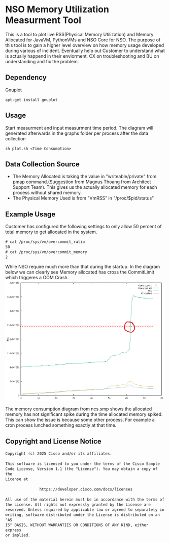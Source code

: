 # NSO Memory Utilization Measurment Tool
This is a tool to plot live RSS(Physical Memory Utilization) and Memory Allocated for JavaVM, PythonVMs and NSO Core for NSO. The purpose of this tool is to gain a higher level overview on how memory usage developed during various of incident. Eventually help out Customer to understand what is actually happend in their enviorment, CX on troubleshooting and BU on understanding and fix the problem. 

## Dependency
Gnuplot
```
apt-get install gnuplot
```

## Usage
Start measurment and input measurment time period. The diagram will generated afterwards in the graphs folder per process after the data collection
```
sh plot.sh <Time Consumption>
```


## Data Collection Source
* The Memory Allocated is taking the value in "writeable/private" from pmap command.(Suggestion from Magnus Thoang from Architect Support Team). This gives us the actually allocated memory for each process without shared memory. 
* The Physical Memory Used is from "VmRSS" in "/proc/$pid/status"


## Example Usage
Customer has configured the following settings to only allow 50 percent of total memory to get allocated in the system. 
```
# cat /proc/sys/vm/overcommit_ratio
50
# cat /proc/sys/vm/overcommit_memory
2
```
While NSO require much more than that during the startup. In the diagram below we can clearly see Memory allocated has cross the CommitLimit which triggeres a OOM Crash. 
![alt text](sample_diagram/ncs.smp/mem_ncs.smp.png "Memory Consumption for NSO Core")

The memory consumption diagram from ncs.smp shows the allocated memory has not significant spike during the time allocated memory spiked. This can show the issue is because some other process. For example a cron process lunched something exactly at that time. 


## Copyright and License Notice
```
Copyright (c) 2025 Cisco and/or its affiliates.

This software is licensed to you under the terms of the Cisco Sample
Code License, Version 1.1 (the "License"). You may obtain a copy of the
License at

               https://developer.cisco.com/docs/licenses

All use of the material herein must be in accordance with the terms of
the License. All rights not expressly granted by the License are
reserved. Unless required by applicable law or agreed to separately in
writing, software distributed under the License is distributed on an "AS
IS" BASIS, WITHOUT WARRANTIES OR CONDITIONS OF ANY KIND, either express
or implied.
```

